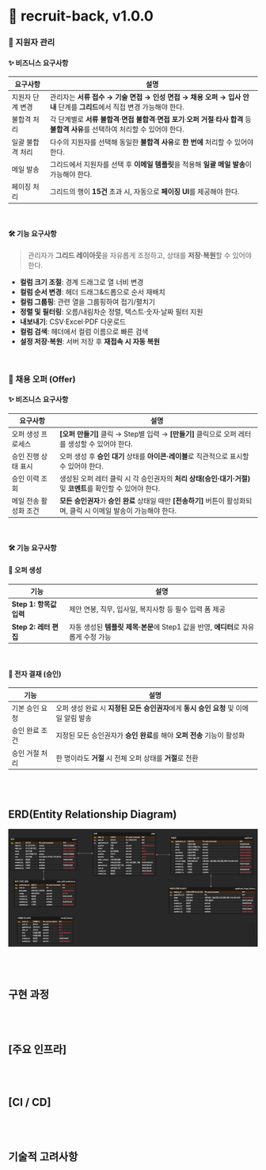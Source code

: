# 🚀 recruit-back, v1.0.0

### 🎯 지원자 관리

#### ✨ 비즈니스 요구사항

| **요구사항**     | **설명**                                                                                                                                   |
| ---------------- | ------------------------------------------------------------------------------------------------------------------------------------------ |
| 지원자 단계 변경 | 관리자는 **서류 접수 → 기술 면접 → 인성 면접 → 채용 오퍼 → 입사 안내** 단계를 **그리드**에서 직접 변경 가능해야 한다.                      |
| 불합격 처리      | 각 단계별로 **서류 불합격**·**면접 불합격**·**면접 포기**·**오퍼 거절**·**타사 합격** 등 **불합격 사유**를 선택하여 처리할 수 있어야 한다. |
| 일괄 불합격 처리 | 다수의 지원자를 선택해 동일한 **불합격 사유**로 **한 번에** 처리할 수 있어야 한다.                                                         |
| 메일 발송        | 그리드에서 지원자를 선택 후 **이메일 템플릿**을 적용해 **일괄 메일 발송**이 가능해야 한다.                                                 |
| 페이징 처리      | 그리드의 행이 **15건** 초과 시, 자동으로 **페이징 UI**를 제공해야 한다.                                                                    |

<br>

#### 🛠️ 기능 요구사항

> 관리자가 **그리드 레이아웃**을 자유롭게 조정하고, 상태를 **저장·복원**할 수 있어야 한다.

- **컬럼 크기 조절**: 경계 드래그로 열 너비 변경
- **컬럼 순서 변경**: 헤더 드래그&드롭으로 순서 재배치
- **컬럼 그룹핑**: 관련 열을 그룹핑하여 접기/펼치기
- **정렬 및 필터링**: 오름/내림차순 정렬, 텍스트·숫자·날짜 필터 지원
- **내보내기**: CSV·Excel·PDF 다운로드
- **컬럼 검색**: 헤더에서 컬럼 이름으로 빠른 검색
- **설정 저장·복원**: 서버 저장 후 **재접속 시 자동 복원**

<br>

### 🎯 채용 오퍼 (Offer)

#### ✨ 비즈니스 요구사항

| **요구사항**          | **설명**                                                                                                             |
| --------------------- | -------------------------------------------------------------------------------------------------------------------- |
| 오퍼 생성 프로세스    | **[오퍼 만들기]** 클릭 → Step별 입력 → **[만들기]** 클릭으로 오퍼 레터를 생성할 수 있어야 한다.                      |
| 승인 진행 상태 표시   | 오퍼 생성 후 **승인 대기** 상태를 **아이콘·레이블**로 직관적으로 표시할 수 있어야 한다.                              |
| 승인 이력 조회        | 생성된 오퍼 레터 클릭 시 각 승인권자의 **처리 상태(승인·대기·거절)** 및 **코멘트**를 확인할 수 있어야 한다.          |
| 메일 전송 활성화 조건 | **모든 승인권자**가 **승인 완료** 상태일 때만 **[전송하기]** 버튼이 활성화되며, 클릭 시 이메일 발송이 가능해야 한다. |

<br>

#### 🛠️ 기능 요구사항

#### 🔹 오퍼 생성

| **기능**                | **설명**                                                                            |
| ----------------------- | ----------------------------------------------------------------------------------- |
| **Step 1: 항목값 입력** | 제안 연봉, 직무, 입사일, 복지사항 등 필수 입력 폼 제공                              |
| **Step 2: 레터 편집**   | 자동 생성된 **템플릿 제목·본문**에 Step1 값을 반영, **에디터**로 자유롭게 수정 가능 |

<br>

#### 🔹 전자 결재 (승인)

| **기능**       | **설명**                                                                              |
| -------------- | ------------------------------------------------------------------------------------- |
| 기본 승인 요청 | 오퍼 생성 완료 시 **지정된 모든 승인권자**에게 **동시 승인 요청** 및 이메일 알림 발송 |
| 승인 완료 조건 | 지정된 모든 승인권자가 **승인 완료**를 해야 **오퍼 전송** 기능이 활성화               |
| 승인 거절 처리 | 한 명이라도 **거절** 시 전체 오퍼 상태를 **거절**로 전환                              |

<br><br>

## ERD(Entity Relationship Diagram)

![alt text](/docs/images/erd.png)

<br><br>

## 구현 과정

<br><br>

## [주요 인프라]

<br><br>

## [CI / CD]

<br><br>

## 기술적 고려사항

<br><br>
